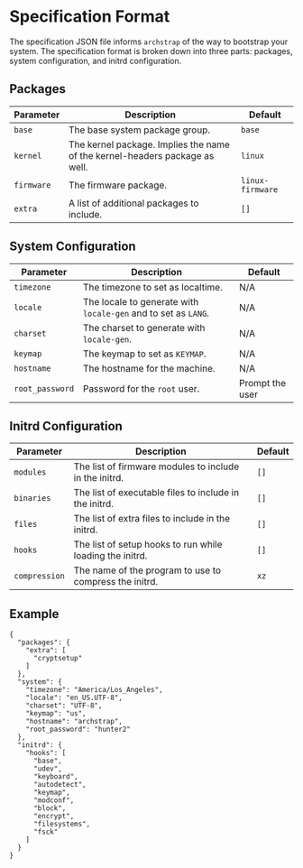 # Specification Format

The specification JSON file informs `archstrap` of the way to bootstrap your
system. The specification format is broken down into three parts: packages,
system configuration, and initrd configuration.

## Packages

| Parameter | Description | Default |
|-----------|-------------|---------|
| `base` | The base system package group. | `base` |
| `kernel` | The kernel package. Implies the name of the kernel-headers package as well. | `linux` |
| `firmware` | The firmware package. | `linux-firmware` |
| `extra` | A list of additional packages to include. | `[]` |

## System Configuration

| Parameter | Description | Default |
|-----------|-------------|---------|
| `timezone` | The timezone to set as localtime. | N/A |
| `locale` | The locale to generate with `locale-gen` and to set as `LANG`. | N/A |
| `charset` | The charset to generate with `locale-gen`. | N/A |
| `keymap` | The keymap to set as `KEYMAP`. | N/A |
| `hostname` | The hostname for the machine. | N/A |
| `root_password` | Password for the `root` user. | Prompt the user |

## Initrd Configuration

| Parameter | Description | Default |
|-----------|-------------|---------|
| `modules` | The list of firmware modules to include in the initrd. | `[]` |
| `binaries` | The list of executable files to include in the initrd. | `[]` |
| `files` | The list of extra files to include in the initrd. | `[]` |
| `hooks` | The list of setup hooks to run while loading the initrd. | `[]` |
| `compression` | The name of the program to use to compress the initrd. | `xz` |

## Example

```
{
  "packages": {
    "extra": [
      "cryptsetup"
    ]
  },
  "system": {
    "timezone": "America/Los_Angeles",
    "locale": "en_US.UTF-8",
    "charset": "UTF-8",
    "keymap": "us",
    "hostname": "archstrap",
    "root_password": "hunter2"
  },
  "initrd": {
    "hooks": [
      "base",
      "udev",
      "keyboard",
      "autodetect",
      "keymap",
      "modconf",
      "block",
      "encrypt",
      "filesystems",
      "fsck"
    ]
  }
}
```

